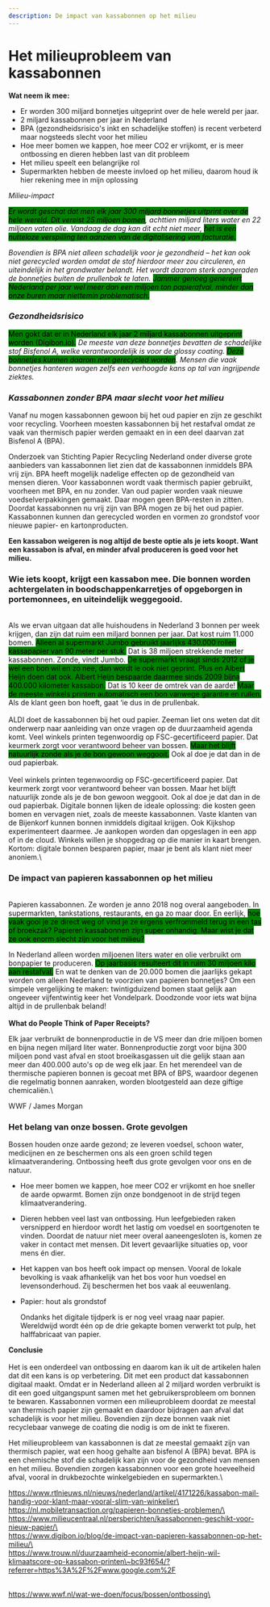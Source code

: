 ```yaml
---
description: De impact van kassabonnen op het milieu
---
```


# Het milieuprobleem van kassabonnen

**Wat neem ik mee:** &#x20;

* Er worden 300 miljard bonnetjes uitgeprint over de hele wereld per jaar.&#x20;
* 2 miljard kassabonnen per jaar in Nederland
* BPA (gezondheidsrisico's inkt en schadelijke stoffen) is recent verbeterd maar nogsteeds slecht voor het milieu
* Hoe meer bomen we kappen, hoe meer CO2 er vrijkomt, er is meer ontbossing en dieren hebben last van dit probleem
* Het milieu speelt een belangrijke rol
* Supermarkten hebben de meeste invloed op het milieu, daarom houd ik hier rekening mee in mijn oplossing

_Milieu-impact_

_<mark style="background-color:green;">Er wordt geschat dat men elk jaar 300 miljard bonnetjes uitprint over de hele wereld. Dit vereist 25 miljoen bomen</mark>, achttien miljard liters water en 22 miljoen vaten olie. Vandaag de dag kan dit echt niet meer, <mark style="background-color:green;">het is een nutteloze verspilling ten aanzien van de digitalisering van facturatie.</mark>_

_Bovendien is BPA niet alleen schadelijk voor je gezondheid – het kan ook niet gerecycled worden omdat de stof hierdoor meer zou circuleren, en uiteindelijk in het grondwater belandt. Het wordt daarom sterk aangeraden de bonnetjes buiten de prullenbak te laten. <mark style="background-color:green;">Jammer genoeg genereert Nederland per jaar wel meer dan een miljoen ton papierafval, minder dan onze buren maar niettemin problematisch.</mark>_

### _Gezondheidsrisico_

<mark style="background-color:green;">Men gokt dat er in Nederland elk jaar 2 miljard kassabonnen uitgeprint worden (Digibon.io).</mark> _De meeste van deze bonnetjes bevatten de schadelijke stof Bisfenol A, welke verantwoordelijk is voor de glossy coating. <mark style="background-color:green;">Deze bonnetjes kunnen daarom niet gerecycled worden</mark>. Mensen die vaak bonnetjes hanteren wagen zelfs een verhoogde kans op tal van ingrijpende ziektes._

### _Kassabonnen zonder BPA maar slecht voor het milieu_

Vanaf nu mogen kassabonnen gewoon bij het oud papier en zijn ze geschikt voor recycling. Voorheen moesten kassabonnen bij het restafval omdat ze vaak van thermisch papier werden gemaakt en in een deel daarvan zat Bisfenol A (BPA).

Onderzoek van Stichting Papier Recycling Nederland onder diverse grote aanbieders van kassabonnen liet zien dat de kassabonnen inmiddels BPA vrij zijn. BPA heeft mogelijk nadelige effecten op de gezondheid van mensen dieren. Voor kassabonnen wordt vaak thermisch papier gebruikt, voorheen met BPA, en nu zonder. Van oud papier worden vaak nieuwe voedselverpakkingen gemaakt. Daar mogen geen BPA-resten in zitten. Doordat kassabonnen nu vrij zijn van BPA mogen ze bij het oud papier. Kassabonnen kunnen dan gerecycled worden en vormen zo grondstof voor nieuwe papier- en kartonproducten.

**Een kassabon weigeren is nog altijd de beste optie als je iets koopt. Want een kassabon is afval, en minder afval produceren is goed voor het milieu.**

### **Wie iets koopt, krijgt een kassabon mee. Die bonnen worden achtergelaten in boodschappenkarretjes of opgeborgen in portemonnees, en uiteindelijk weggegooid.**

\
Als we ervan uitgaan dat alle huishoudens in Nederland 3 bonnen per week krijgen, dan zijn dat ruim een miljard bonnen per jaar. Dat kost ruim 11.000 bomen. <mark style="background-color:green;">Alleen al supermarkt Jumbo gebruikt jaarlijks 430.000 rollen kassapapier van 90 meter per stuk.</mark> Dat is 38 miljoen strekkende meter kassabonnen. Zonde, vindt Jumbo. <mark style="background-color:green;">De supermarkt vraagt sinds 2012 of je wel een bon wil en zo nee, dan wordt ie ook niet geprint. Plus en Albert Heijn doen dat ook. Albert Heijn bespaarde daarmee sinds 2009 bijna 400.000 kilometer kassabon.</mark> Dat is 10 keer de omtrek van de aarde! <mark style="background-color:green;">Maar de meeste winkels printen automatisch een bon vanwege garantie en ruilen.</mark> Als de klant geen bon hoeft, gaat ‘ie dus in de prullenbak. \
\
ALDI doet de kassabonnen bij het oud papier. Zeeman liet ons weten dat dit onderwerp naar aanleiding van onze vragen op de duurzaamheid agenda komt. Veel winkels printen tegenwoordig op FSC-gecertificeerd papier. Dat keurmerk zorgt voor verantwoord beheer van bossen. <mark style="background-color:green;">Maar het blijft natuurlijk zonde als je de bon gewoon weggooit.</mark> Ook al doe je dat dan in de oud papierbak.\
\
Veel winkels printen tegenwoordig op FSC-gecertificeerd papier. Dat keurmerk zorgt voor verantwoord beheer van bossen. Maar het blijft natuurlijk zonde als je de bon gewoon weggooit. Ook al doe je dat dan in de oud papierbak. Digitale bonnen lijken de ideale oplossing: die kosten geen bomen en vervagen niet, zoals de meeste kassabonnen. Vaste klanten van de Bijenkorf kunnen bonnen inmiddels digitaal krijgen. Ook Kijkshop experimenteert daarmee. Je aankopen worden dan opgeslagen in een app of in de cloud. Winkels willen je shopgedrag op die manier in kaart brengen. Kortom: digitale bonnen besparen papier, maar je bent als klant niet meer anoniem.\


### **De impact van papieren kassabonnen op het milieu**

\
Papieren kassabonnen. Ze worden je anno 2018 nog overal aangeboden. In supermarkten, tankstations, restaurants, en ga zo maar door. En eerlijk, <mark style="background-color:green;">hoe vaak gooi je ze direct weg of vind je ze ergens verfrommeld terug in een tas of broekzak? Papieren kassabonnen zijn super onhandig. Maar wist je dat ze ook enorm slecht zijn voor het milieu?</mark>

In Nederland alleen worden miljoenen liters water en olie verbruikt om bonpapier te produceren. <mark style="background-color:green;">Op jaarbasis resulteert dit in ruim 30 miljoen kilo aan restafval.</mark> En wat te denken van de 20.000 bomen die jaarlijks gekapt worden om alleen Nederland te voorzien van papieren bonnetjes? Om een simpele vergelijking te maken: twintigduizend bomen staat gelijk aan ongeveer vijfentwintig  keer het Vondelpark. Doodzonde voor iets wat bijna altijd in de prullenbak beland!\
\
**What do People Think of Paper Receipts?**

Elk jaar verbruikt de bonnenproductie in de VS meer dan drie miljoen bomen en bijna negen miljard liter water. Bonnenproductie zorgt voor bijna 300 miljoen pond vast afval en stoot broeikasgassen uit die gelijk staan aan meer dan 400.000 auto's op de weg elk jaar. En het merendeel van de thermische papieren bonnen is gecoat met BPA of BPS, waardoor degenen die regelmatig bonnen aanraken, worden blootgesteld aan deze giftige chemicaliën.\


WWF / James Morgan

### Het belang van onze bossen. Grote gevolgen

Bossen houden onze aarde gezond; ze leveren voedsel, schoon water, medicijnen en ze beschermen ons als een groen schild tegen klimaatverandering. Ontbossing heeft dus grote gevolgen voor ons en de natuur.

* Hoe meer bomen we kappen, hoe meer CO2 er vrijkomt en hoe sneller de aarde opwarmt. Bomen zijn onze bondgenoot in de strijd tegen klimaatverandering.
* Dieren hebben veel last van ontbossing. Hun leefgebieden raken versnipperd en hierdoor wordt het lastig om voedsel en soortgenoten te vinden. Doordat de natuur niet meer overal aaneengesloten is, komen ze vaker in contact met mensen. Dit levert gevaarlijke situaties op, voor mens én dier.&#x20;
* Het kappen van bos heeft ook impact op mensen. Vooral de lokale bevolking is vaak afhankelijk van het bos voor hun voedsel en levensonderhoud. Zij beschermen het bos vaak al eeuwenlang.
*   Papier: hout als grondstof

    Ondanks het digitale tijdperk is er nog veel vraag naar papier. Wereldwijd wordt één op de drie gekapte bomen verwerkt tot pulp, het halffabricaat van papier.

**Conclusie** \
\
Het is een onderdeel van ontbossing en daarom kan ik uit de artikelen halen dat dit een kans is op verbetering. Dit met een product dat kassabonnen digitaal maakt. Omdat er in Nederland alleen al 2 miljard worden verbruikt is dit een goed uitgangspunt samen met het gebruikersprobleem om bonnen te bewaren. Kassabonnen vormen een milieuprobleem doordat ze meestal van thermisch papier zijn gemaakt en daardoor bijdragen aan afval dat schadelijk is voor het milieu. Bovendien zijn deze bonnen vaak niet recyclebaar vanwege de coating die nodig is om de inkt te fixeren.

Het milieuprobleem van kassabonnen is dat ze meestal gemaakt zijn van thermisch papier, wat een hoog gehalte aan bisfenol A (BPA) bevat. BPA is een chemische stof die schadelijk kan zijn voor de gezondheid van mensen en het milieu. Bovendien zorgen kassabonnen voor een grote hoeveelheid afval, vooral in drukbezochte winkelgebieden en supermarkten.\


https://www.rtlnieuws.nl/nieuws/nederland/artikel/4171226/kassabon-mail-handig-voor-klant-maar-vooral-slim-van-winkelier\
\
https://nl.mobiletransaction.org/papieren-bonnetjes-problemen/\
\
https://www.milieucentraal.nl/persberichten/kassabonnen-geschikt-voor-nieuw-papier/\
\
https://www.digibon.io/blog/de-impact-van-papieren-kassabonnen-op-het-milieu/\
\
https://www.trouw.nl/duurzaamheid-economie/albert-heijn-wil-klimaatscore-op-kassabon-printen\~bc93f654/?referrer=https%3A%2F%2Fwww.google.com%2F

\
https://www.wwf.nl/wat-we-doen/focus/bossen/ontbossing\
